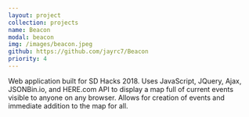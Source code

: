 ```yaml
---
layout: project
collection: projects
name: Beacon
modal: beacon
img: /images/beacon.jpeg
github: https://github.com/jayrc7/Beacon
priority: 4
---
```


Web application built for SD Hacks 2018. Uses JavaScript, JQuery, Ajax, 
JSONBin.io, and HERE.com API to display a map full of current events visible 
to anyone on any browser. Allows for creation of events and immediate addition 
to the map for all.